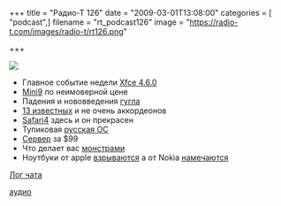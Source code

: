 +++
title = "Радио-Т 126"
date = "2009-03-01T13:08:00"
categories = [ "podcast",]
filename = "rt_podcast126"
image = "https://radio-t.com/images/radio-t/rt126.png"

+++

![](https://radio-t.com/images/radio-t/rt126.png)

- Главное событие недели [Xfce 4.6.0](http://www.osnews.com/story/21054/Xfce_4_6_0_Impresses_with_Slew_of_New_Features)
- [Мini9](http://www.engadget.com/2009/02/27/dells-inspiron-mini-9-drops-to-a-delicious-199/) по неимоверной цене
- Падения и нововведения [гугла](http://www.readwriteweb.com/archives/gmail_give_millions_a_holiday.php)
- [13 известных](http://paultiseo.wordpress.com/2009/02/18/top-13-funny-software-development-quotes/) и не очень аккордеонов
- [Safari4](http://www.readwriteweb.com/archives/safari_4_review.php) здесь и он прекрасен
- Тупиковая [русская ОС](http://webplanet.ru/news/soft/2009/02/26/communism.html)
- [Сервер](http://habrahabr.ru/blogs/gadgets/52785/) за $99
- Что делает вас [монстрами](http://webplanet.ru/news/life/2009/02/25/agress.html)
- Ноутбуки от apple [взрываются](http://webplanet.ru/news/security/2009/02/27/macbook_explosion.html) а от Nokia [намечаются](http://www.mobilecrunch.com/2009/02/25/nokia-thinking-about-dabbling-in-the-laptop-biz/)

[Лог чата](http://chat.radio-t.com/logs/radio-t-126.html)

[аудио](https://cdn.radio-t.com/rt_podcast126.mp3)
<audio src="https://cdn.radio-t.com/rt_podcast126.mp3" preload="none"></audio>
